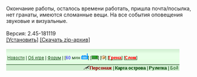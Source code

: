 Окончание работы, осталось времени работать, пришла почта/посылка, нет гранаты, имеются сломанные вещи. На все события оповещения звуковые и визуальные.
<br>
<br>
Версия: 2.45-181119
<br>
[[Установить]](https://raw.githubusercontent.com/MyRequiem/comfortablePlayingInGW/master/separatedScripts/WorkPostGrenadesBroken/workPostGrenadesBroken.user.js) [[Скачать zip-архив]](https://raw.githubusercontent.com/MyRequiem/comfortablePlayingInGW/master/separatedScripts/WorkPostGrenadesBroken/workPostGrenadesBroken.user.js.zip)
<br>
<br>
![WorkPostGrenadesBroken](https://raw.githubusercontent.com/MyRequiem/comfortablePlayingInGW/master/imgs/WorkPostGrenadesBroken/screen.png)
<br>
